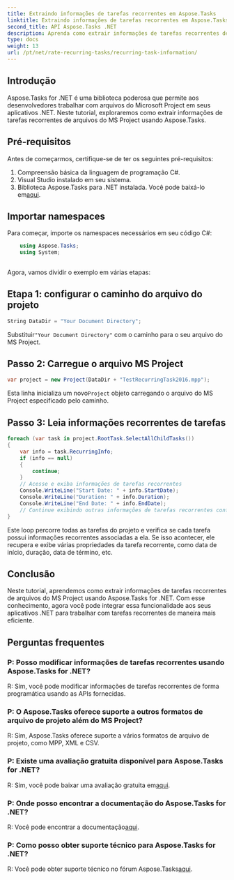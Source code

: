 ```yaml
---
title: Extraindo informações de tarefas recorrentes em Aspose.Tasks
linktitle: Extraindo informações de tarefas recorrentes em Aspose.Tasks
second_title: API Aspose.Tasks .NET
description: Aprenda como extrair informações de tarefas recorrentes de arquivos do MS Project usando Aspose.Tasks for .NET. Fácil integração para desenvolvedores .NET.
type: docs
weight: 13
url: /pt/net/rate-recurring-tasks/recurring-task-information/
---
```

## Introdução
Aspose.Tasks for .NET é uma biblioteca poderosa que permite aos desenvolvedores trabalhar com arquivos do Microsoft Project em seus aplicativos .NET. Neste tutorial, exploraremos como extrair informações de tarefas recorrentes de arquivos do MS Project usando Aspose.Tasks.
## Pré-requisitos
Antes de começarmos, certifique-se de ter os seguintes pré-requisitos:
1. Compreensão básica da linguagem de programação C#.
2. Visual Studio instalado em seu sistema.
3.  Biblioteca Aspose.Tasks para .NET instalada. Você pode baixá-lo em[aqui](https://releases.aspose.com/tasks/net/).
## Importar namespaces
Para começar, importe os namespaces necessários em seu código C#:
```csharp
    using Aspose.Tasks;
    using System;
    
```
Agora, vamos dividir o exemplo em várias etapas:
## Etapa 1: configurar o caminho do arquivo do projeto
```csharp
String DataDir = "Your Document Directory";
```
 Substituir`"Your Document Directory"` com o caminho para o seu arquivo do MS Project.
## Passo 2: Carregue o arquivo MS Project
```csharp
var project = new Project(DataDir + "TestRecurringTask2016.mpp");
```
 Esta linha inicializa um novo`Project` objeto carregando o arquivo do MS Project especificado pelo caminho.
## Passo 3: Leia informações recorrentes de tarefas
```csharp
foreach (var task in project.RootTask.SelectAllChildTasks())
{
    var info = task.RecurringInfo;
    if (info == null)
    {
        continue;
    }
    // Acesse e exiba informações de tarefas recorrentes
    Console.WriteLine("Start Date: " + info.StartDate);
    Console.WriteLine("Duration: " + info.Duration);
    Console.WriteLine("End Date: " + info.EndDate);
    // Continue exibindo outras informações de tarefas recorrentes conforme necessário
}
```
Este loop percorre todas as tarefas do projeto e verifica se cada tarefa possui informações recorrentes associadas a ela. Se isso acontecer, ele recupera e exibe várias propriedades da tarefa recorrente, como data de início, duração, data de término, etc.
## Conclusão
Neste tutorial, aprendemos como extrair informações de tarefas recorrentes de arquivos do MS Project usando Aspose.Tasks for .NET. Com esse conhecimento, agora você pode integrar essa funcionalidade aos seus aplicativos .NET para trabalhar com tarefas recorrentes de maneira mais eficiente.
## Perguntas frequentes
### P: Posso modificar informações de tarefas recorrentes usando Aspose.Tasks for .NET?
R: Sim, você pode modificar informações de tarefas recorrentes de forma programática usando as APIs fornecidas.
### P: O Aspose.Tasks oferece suporte a outros formatos de arquivo de projeto além do MS Project?
R: Sim, Aspose.Tasks oferece suporte a vários formatos de arquivo de projeto, como MPP, XML e CSV.
### P: Existe uma avaliação gratuita disponível para Aspose.Tasks for .NET?
 R: Sim, você pode baixar uma avaliação gratuita em[aqui](https://releases.aspose.com/).
### P: Onde posso encontrar a documentação do Aspose.Tasks for .NET?
 R: Você pode encontrar a documentação[aqui](https://reference.aspose.com/tasks/net/).
### P: Como posso obter suporte técnico para Aspose.Tasks for .NET?
 R: Você pode obter suporte técnico no fórum Aspose.Tasks[aqui](https://forum.aspose.com/c/tasks/15).
